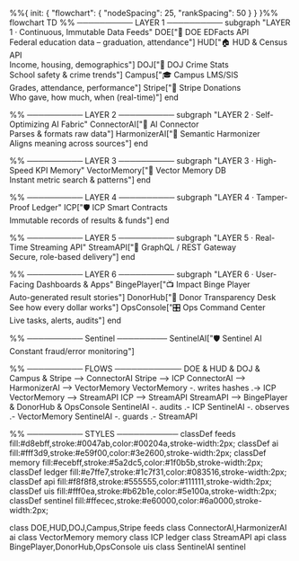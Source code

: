 %%{ init: { "flowchart": { "nodeSpacing": 25, "rankSpacing": 50 } } }%%
flowchart TD
  %% ──────────  LAYER 1  ──────────
  subgraph "LAYER 1 · Continuous, Immutable Data Feeds"
      DOE["📘 DOE EDFacts API<br/>Federal education data – graduation, attendance"]
      HUD["🏠 HUD & Census API<br/>Income, housing, demographics"]
      DOJ["🚨 DOJ Crime Stats<br/>School safety & crime trends"]
      Campus["🎓 Campus LMS/SIS<br/>Grades, attendance, performance"]
      Stripe["💸 Stripe Donations<br/>Who gave, how much, when (real-time)"]
  end

  %% ──────────  LAYER 2  ──────────
  subgraph "LAYER 2 · Self-Optimizing AI Fabric"
      ConnectorAI["🔗 AI Connector<br/>Parses & formats raw data"]
      HarmonizerAI["🔎 Semantic Harmonizer<br/>Aligns meaning across sources"]
  end

  %% ──────────  LAYER 3  ──────────
  subgraph "LAYER 3 · High-Speed KPI Memory"
      VectorMemory["🧠 Vector Memory DB<br/>Instant metric search & patterns"]
  end

  %% ──────────  LAYER 4  ──────────
  subgraph "LAYER 4 · Tamper-Proof Ledger"
      ICP["🛡️ ICP Smart Contracts<br/>Immutable records of results & funds"]
  end

  %% ──────────  LAYER 5  ──────────
  subgraph "LAYER 5 · Real-Time Streaming API"
      StreamAPI["🚦 GraphQL / REST Gateway<br/>Secure, role-based delivery"]
  end

  %% ──────────  LAYER 6  ──────────
  subgraph "LAYER 6 · User-Facing Dashboards & Apps"
      BingePlayer["📺 Impact Binge Player<br/>Auto-generated result stories"]
      DonorHub["🎁 Donor Transparency Desk<br/>See how every dollar works"]
      OpsConsole["🎛️ Ops Command Center<br/>Live tasks, alerts, audits"]
  end

  %% ──────────  Sentinel  ─────────
  SentinelAI["🛡️ Sentinel AI<br/>Constant fraud/error monitoring"]

  %% ──────────  FLOWS  ────────────
  DOE & HUD & DOJ & Campus & Stripe --> ConnectorAI
  Stripe --> ICP
  ConnectorAI --> HarmonizerAI --> VectorMemory
  VectorMemory -. writes hashes .-> ICP
  VectorMemory --> StreamAPI
  ICP --> StreamAPI
  StreamAPI --> BingePlayer & DonorHub & OpsConsole
  SentinelAI -. audits .- ICP
  SentinelAI -. observes .- VectorMemory
  SentinelAI -. guards .- StreamAPI

  %% ──────────  STYLES  ───────────
  classDef feeds    fill:#d8ebff,stroke:#0047ab,color:#00204a,stroke-width:2px;
  classDef ai       fill:#fff3d9,stroke:#e59f00,color:#3e2600,stroke-width:2px;
  classDef memory   fill:#ecebff,stroke:#5a2dc5,color:#1f0b5b,stroke-width:2px;
  classDef ledger   fill:#e7ffe7,stroke:#1c7f31,color:#083516,stroke-width:2px;
  classDef api      fill:#f8f8f8,stroke:#555555,color:#111111,stroke-width:2px;
  classDef uis      fill:#fff0ea,stroke:#b62b1e,color:#5e100a,stroke-width:2px;
  classDef sentinel fill:#ffecec,stroke:#e60000,color:#6a0000,stroke-width:2px;

  class DOE,HUD,DOJ,Campus,Stripe feeds
  class ConnectorAI,HarmonizerAI ai
  class VectorMemory memory
  class ICP ledger
  class StreamAPI api
  class BingePlayer,DonorHub,OpsConsole uis
  class SentinelAI sentinel

